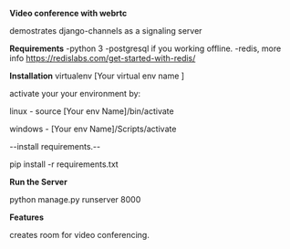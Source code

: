 **Video conference with webrtc**

demostrates django-channels as a signaling server

**Requirements**
-python 3
-postgresql if you working offline.
-redis, more info https://redislabs.com/get-started-with-redis/

**Installation**
virtualenv [Your virtual env name ]

activate your your environment by:

linux - source [Your env Name]/bin/activate

windows - [Your env Name]/Scripts/activate

--install requirements.--

pip install -r requirements.txt

**Run the Server**

python manage.py runserver 8000

**Features**

creates room for video conferencing.

[CHANGELOG]: ./CHANGELOG.md
[version-badge]: https://img.shields.io/badge/version-0.5.1-blue.svg
